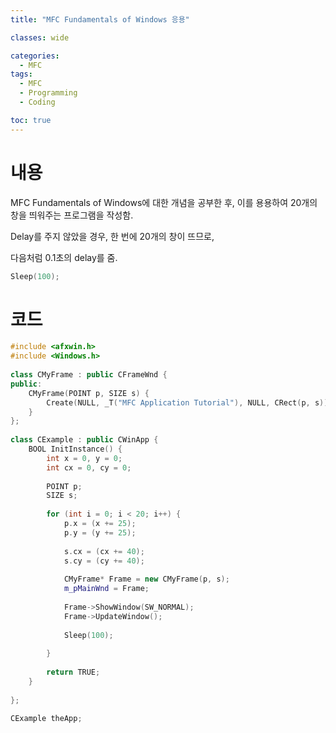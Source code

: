 ```yaml
---
title: "MFC Fundamentals of Windows 응용"

classes: wide

categories:
  - MFC
tags:
  - MFC
  - Programming
  - Coding

toc: true
---
```


# 내용

MFC Fundamentals of Windows에 대한 개념을 공부한 후, 이를 용용하여 20개의 창을 띄워주는 프로그램을 작성함.

Delay를 주지 않았을 경우, 한 번에 20개의 창이 뜨므로,

다음처럼 0.1초의 delay를 줌.

```cpp
Sleep(100);
```

# 코드

```cpp
#include <afxwin.h>
#include <Windows.h>
 
class CMyFrame : public CFrameWnd {
public:
    CMyFrame(POINT p, SIZE s) {
        Create(NULL, _T("MFC Application Tutorial"), NULL, CRect(p, s));
    }
};
 
class CExample : public CWinApp {
    BOOL InitInstance() {
        int x = 0, y = 0;
        int cx = 0, cy = 0;
 
        POINT p;
        SIZE s;
 
        for (int i = 0; i < 20; i++) {
            p.x = (x += 25);
            p.y = (y += 25);
 
            s.cx = (cx += 40);
            s.cy = (cy += 40);
 
            CMyFrame* Frame = new CMyFrame(p, s);
            m_pMainWnd = Frame;
 
            Frame->ShowWindow(SW_NORMAL);
            Frame->UpdateWindow();
 
            Sleep(100);
            
        }
 
        return TRUE;
    }
 
};
 
CExample theApp;
```